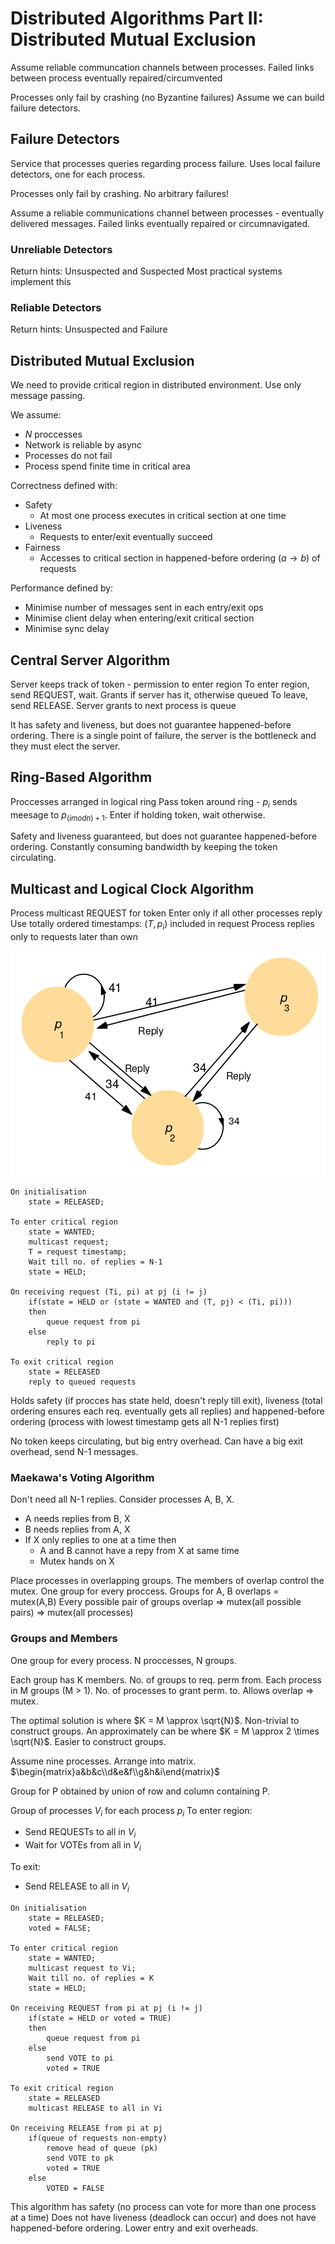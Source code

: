 # Distributed Algorithms Part II: Distributed Mutual Exclusion

Assume reliable communcation channels between processes.
Failed links between process eventually repaired/circumvented

Processes only fail by crashing (no Byzantine failures)
Assume we can build failure detectors.

## Failure Detectors

Service that processes queries regarding process failure. Uses local failure detectors, one for each process.

Processes only fail by crashing. No arbitrary failures!

Assume a reliable communications channel between processes - eventually delivered messages.
Failed links eventually repaired or circumnavigated.

### Unreliable Detectors

Return hints: Unsuspected and Suspected
Most practical systems implement this

### Reliable Detectors

Return hints: Unsuspected and Failure

## Distributed Mutual Exclusion

We need to provide critical region in distributed environment.
Use only message passing.

We assume:

* $N$ proccesses
* Network is reliable by async
* Processes do not fail
* Process spend finite time in critical area

Correctness defined with:

* Safety
  * At most one process executes in critical section at one time
* Liveness
  * Requests to enter/exit eventually succeed
* Fairness
  * Accesses to critical section in happened-before ordering ($a \rightarrow b$) of requests

Performance defined by:

* Minimise number of messages sent in each entry/exit ops
* Minimise client delay when entering/exit critical section
* Minimise sync delay

## Central Server Algorithm

Server keeps track of token - permission to enter region
To enter region, send REQUEST, wait. Grants if server has it, otherwise queued
To leave, send RELEASE. Server grants to next process is queue

It has safety and liveness, but does not guarantee happened-before ordering.
There is a single point of failure, the server is the bottleneck and they must elect the server.

## Ring-Based Algorithm

Proccesses arranged in logical ring
Pass token around ring - $p_i$ sends meesage to $p_{(i mod n) + 1}$.
Enter if holding token, wait otherwise.

Safety and liveness guaranteed, but does not guarantee happened-before ordering.
Constantly consuming bandwidth by keeping the token circulating.

## Multicast and Logical Clock Algorithm

Process multicast REQUEST for token
Enter only if all other processes reply
Use totally ordered timestamps: $(T, p_i)$ included in request
Process replies only to requests later than own

![](algorithms4.png)

```
On initialisation
	state = RELEASED;
	
To enter critical region
	state = WANTED;
	multicast request;
	T = request timestamp;
	Wait till no. of replies = N-1
	state = HELD;
	
On receiving request (Ti, pi) at pj (i != j)
	if(state = HELD or (state = WANTED and (T, pj) < (Ti, pi)))
	then
		queue request from pi
	else
		reply to pi
	
To exit critical region
	state = RELEASED
	reply to queued requests
```

Holds safety (if procces has state held, doesn't reply till exit), liveness (total ordering ensures each req. eventually gets all replies) and happened-before ordering (process with lowest timestamp gets all N-1 replies first)

No token keeps circulating, but big entry overhead. Can have a big exit overhead, send N-1 messages.

### Maekawa's Voting Algorithm

Don't need all N-1 replies.
Consider processes A, B, X.

* A needs replies from B, X
* B needs replies from A, X
* If X only replies to one at a time then
  * A and B cannot have a repy from X at same time
  * Mutex hands on X

Place processes in overlapping groups. The members of overlap control the mutex.
One group for every proccess.
Groups for A, B overlaps = mutex(A,B)
Every possible pair of groups overlap => mutex(all possible pairs) => mutex(all processes)

### Groups and Members

One group for every process. N proccesses, N groups.

Each group has K members. No. of groups to req. perm from.
Each process in M groups (M > 1). No. of processes to grant perm. to. Allows overlap => mutex.

The optimal solution is where $K = M \approx \sqrt{N}$. Non-trivial to construct groups.
An approximately can be where $K = M \approx 2 \times \sqrt{N}$. Easier to construct groups.

Assume nine processes. Arrange into matrix.
$\begin{matrix}a&b&c\\d&e&f\\g&h&i\end{matrix}$

Group for P obtained by union of row and column containing P.

Group of processes $V_i$ for each process $p_i$
To enter region:

* Send REQUESTs to all in $V_i$
* Wait for VOTEs from all in $V_i$

To exit:

* Send RELEASE to all in $V_i$

```
On initialisation
	state = RELEASED;
	voted = FALSE;
	
To enter critical region
	state = WANTED;
	multicast request to Vi;
	Wait till no. of replies = K
	state = HELD;
	
On receiving REQUEST from pi at pj (i != j)
	if(state = HELD or voted = TRUE)
	then
		queue request from pi
	else
		send VOTE to pi
		voted = TRUE
	
To exit critical region
	state = RELEASED
	multicast RELEASE to all in Vi
	
On receiving RELEASE from pi at pj
	if(queue of requests non-empty)
		remove head of queue (pk)
		send VOTE to pk
		voted = TRUE
	else
		VOTED = FALSE
```

This algorithm has safety (no process can vote for more than one process at a time)
Does not have liveness (deadlock can occur) and does not have happened-before ordering. Lower entry and exit overheads.

